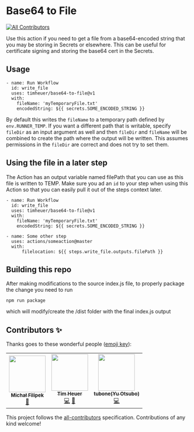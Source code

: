 # Base64 to File
<!-- ALL-CONTRIBUTORS-BADGE:START - Do not remove or modify this section -->
[![All Contributors](https://img.shields.io/badge/all_contributors-3-orange.svg?style=flat-square)](#contributors-)
<!-- ALL-CONTRIBUTORS-BADGE:END -->

Use this action if you need to get a file from a base64-encoded string that you may be storing in Secrets or elsewhere.  This can be useful for certificate signing and storing the base64 cert in the Secrets.

## Usage

```
- name: Run Workflow
  id: write_file
  uses: timheuer/base64-to-file@v1
  with:
    fileName: 'myTemporaryFile.txt'
    encodedString: ${{ secrets.SOME_ENCODED_STRING }}
```
By default this writes the `fileName` to a temporary path defined by `env.RUNNER_TEMP`.  If you want a different path that is writable, specify `fileDir` as an input argument as well and then `fileDir` and `fileName` will be combined to create the path where the output will be written.  This assumes permissions in the `fileDir` are correct and does not try to set them.
## Using the file in a later step
The Action has an output variable named filePath that you can use as this file is written to TEMP.  Make sure you ad an `id` to your step when using this Action so that you can easily pull it out of the steps context later.

```
- name: Run Workflow
  id: write_file
  uses: timheuer/base64-to-file@v1
  with:
    fileName: 'myTemporaryFile.txt'
    encodedString: ${{ secrets.SOME_ENCODED_STRING }}

- name: Some other step
  uses: actions/someaction@master
  with:
      filelocation: ${{ steps.write_file.outputs.filePath }}
```
## Building this repo
After making modifications to the source index.js file, to properly package the change you need to run

```
npm run package
```

which will modify/create the /dist folder with the final index.js output

## Contributors ✨

Thanks goes to these wonderful people ([emoji key](https://allcontributors.org/docs/en/emoji-key)):

<!-- ALL-CONTRIBUTORS-LIST:START - Do not remove or modify this section -->
<!-- prettier-ignore-start -->
<!-- markdownlint-disable -->
<table>
  <tr>
    <td align="center"><a href="https://github.com/filipkowicz"><img src="https://avatars3.githubusercontent.com/u/4691550?v=4?s=100" width="100px;" alt=""/><br /><sub><b>Michał Filipek</b></sub></a><br /><a href="https://github.com/timheuer/base64-to-file/commits?author=filipkowicz" title="Documentation">📖</a></td>
    <td align="center"><a href="https://timheuer.com/blog/"><img src="https://avatars3.githubusercontent.com/u/4821?v=4?s=100" width="100px;" alt=""/><br /><sub><b>Tim Heuer</b></sub></a><br /><a href="https://github.com/timheuer/base64-to-file/commits?author=timheuer" title="Code">💻</a> <a href="https://github.com/timheuer/base64-to-file/commits?author=timheuer" title="Documentation">📖</a></td>
    <td align="center"><a href="https://portfolio.tubone-project24.xyz/"><img src="https://avatars.githubusercontent.com/u/9511227?v=4?s=100" width="100px;" alt=""/><br /><sub><b>tubone(Yu Otsubo)</b></sub></a><br /><a href="https://github.com/timheuer/base64-to-file/commits?author=tubone24" title="Code">💻</a></td>
  </tr>
</table>

<!-- markdownlint-restore -->
<!-- prettier-ignore-end -->

<!-- ALL-CONTRIBUTORS-LIST:END -->

This project follows the [all-contributors](https://github.com/all-contributors/all-contributors) specification. Contributions of any kind welcome!